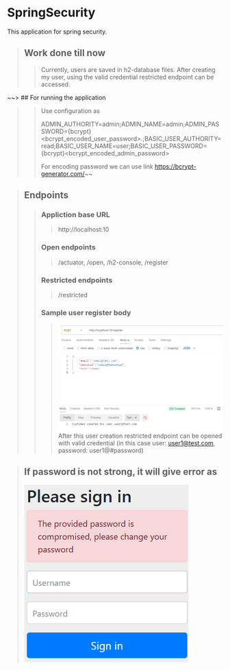 # SpringSecurity

This application for spring security.

> ## Work done till now
> > Currently, users are saved in h2-database files. After creating my user, using the valid credential restricted endpoint can be accessed.

~~> ## For running the application
> > Use configuration as
> >
> > ADMIN_AUTHORITY=admin;ADMIN_NAME=admin;ADMIN_PASSWORD={bcrypt}<bcrypt_encoded_user_password>.;BASIC_USER_AUTHORITY=read;BASIC_USER_NAME=user;BASIC_USER_PASSWORD={bcrypt}<bcrypt_encoded_admin_password>
> >
> > For encoding password we can use link https://bcrypt-generator.com/~~

> ## Endpoints
> > ### Appliction base URL
> > > http://localhost:10
> > ### Open endpoints
> > > /actuator, /open, /h2-console, /register
> > ### Restricted endpoints
> > > /restricted
> > ### Sample user register body 
> > > ![img_1.png](img_1.png) After this user creation restricted endpoint can be opened with valid credential (in this case user: user1@test.com, password: user1@#password)

> ## If password is not strong, it will give error as 
> ![img.png](img.png)